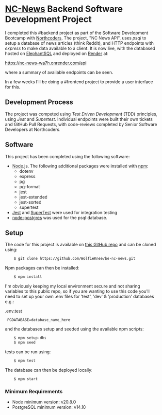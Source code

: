 # [NC-News](https://nc-news-wa7h.onrender.com/api) Backend Software Development Project

I completed this #backend project as part of the Software Development Bootcamp with [Northcoders](https://northcoders.com/). The project, "NC News API", uses _psql_ to setup a database of news articles (think Reddit), and HTTP endpoints with _express_ to make data available to a client. It is now live, with the databased hosted on [ElephantSQL](https://www.elephantsql.com/) and deployed on [Render](https://render.com/) at:

https://nc-news-wa7h.onrender.com/api

where a summary of available endpoints can be seen.

In a few weeks I'll be doing a #frontend project to provide a user interface for this.

## Development Process

The project was competed using _Test Driven Development_ (TDD) principles, using _Jest_ and _Supertest_. Individual endpoints were built their own tickets and GitHub Pull Requests, with code-reviews completed by Senior Software Developers at Northcoders.

## Software

This project has been completed using the following software:

-   [Node](https://nodejs.org/en).js. The following additional packages were installed with [npm](https://www.npmjs.com/):
    -   dotenv
    -   express
    -   pg
    -   pg-format
    -   jest
    -   jest-extended
    -   jest-sorted
    -   supertest
-   [Jest](https://jestjs.io/) and [SuperTest](https://www.npmjs.com/package/supertest) were used for integration testing
-   [node-postgres](https://node-postgres.com/) was used for the psql database.

## Setup

The code for this project is available on [this GitHub repo](https://github.com/WolfieKnee/be-nc-news) and can be cloned using:

```bash
    $ git clone https://github.com/WolfieKnee/be-nc-news.git
```

Npm packages can then be installed:

```bash
    $ npm install
```

I'm obviously keeping my local environment secure and not sharing variables to this public repo, so if you are wanting to use this code you'll need to set up your own .env files for 'test', 'dev' & 'production' databases e.g.:

.env.test

```
 PGDATABASE=database_name_here
```

and the databases setup and seeded using the available npm scripts:

```bash
    $ npm setup-dbs
    $ npm seed
```

tests can be run using:

```bash
    $ npm test
```

The database can then be deployed locally:

```bash
    $ npm start
```

### Minimum Requirements

-   Node minimum version: v20.8.0
-   PostgreSQL minimum version: v14.10
